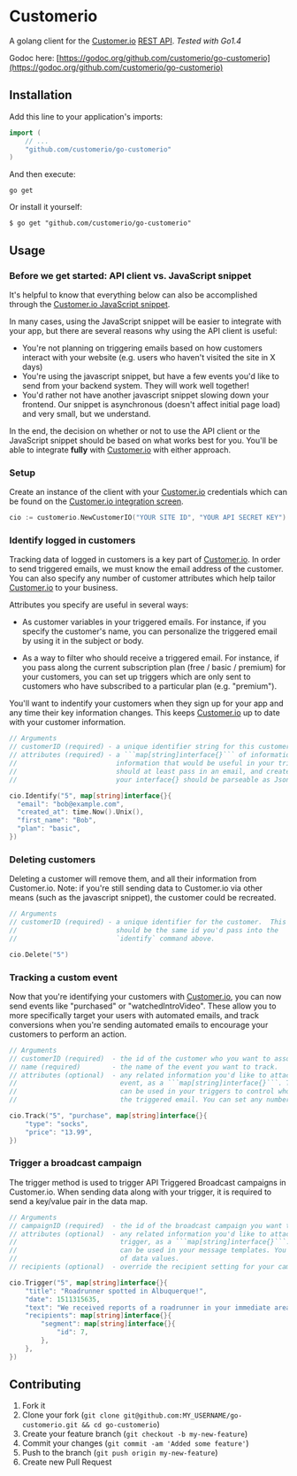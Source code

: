 # Customerio

A golang client for the [Customer.io](https://customer.io) [REST API](https://learn.customer.io/api).
*Tested with Go1.4*

Godoc here: [https://godoc.org/github.com/customerio/go-customerio](https://godoc.org/github.com/customerio/go-customerio)


## Installation

Add this line to your application's imports:

```go
import (
    // ...
    "github.com/customerio/go-customerio"
)
```

And then execute:

    go get

Or install it yourself:

    $ go get "github.com/customerio/go-customerio"

## Usage

### Before we get started: API client vs. JavaScript snippet

It's helpful to know that everything below can also be accomplished
through the [Customer.io JavaScript snippet](https://learn.customer.io/developer-documentation/javascript-quick-start.html).

In many cases, using the JavaScript snippet will be easier to integrate with
your app, but there are several reasons why using the API client is useful:

* You're not planning on triggering emails based on how customers interact with
  your website (e.g. users who haven't visited the site in X days)
* You're using the javascript snippet, but have a few events you'd like to
  send from your backend system.  They will work well together!
* You'd rather not have another javascript snippet slowing down your frontend.
  Our snippet is asynchronous (doesn't affect initial page load) and very small, but we understand.

In the end, the decision on whether or not to use the API client or
the JavaScript snippet should be based on what works best for you.
You'll be able to integrate **fully** with [Customer.io](https://customer.io) with either approach.

### Setup

Create an instance of the client with your [Customer.io](https://customer.io) credentials
which can be found on the [Customer.io integration screen](https://fly.customer.io/account/customerio_integration).

```go
cio := customerio.NewCustomerIO("YOUR SITE ID", "YOUR API SECRET KEY")
```

### Identify logged in customers

Tracking data of logged in customers is a key part of [Customer.io](https://customer.io). In order to
send triggered emails, we must know the email address of the customer.  You can
also specify any number of customer attributes which help tailor [Customer.io](https://customer.io) to your
business.

Attributes you specify are useful in several ways:

* As customer variables in your triggered emails.  For instance, if you specify
the customer's name, you can personalize the triggered email by using it in the
subject or body.

* As a way to filter who should receive a triggered email.  For instance,
if you pass along the current subscription plan (free / basic / premium) for your customers, you can
set up triggers which are only sent to customers who have subscribed to a
particular plan (e.g. "premium").

You'll want to indentify your customers when they sign up for your app and any time their
key information changes. This keeps [Customer.io](https://customer.io) up to date with your customer information.

```go
// Arguments
// customerID (required) - a unique identifier string for this customers
// attributes (required) - a ```map[string]interface{}``` of information about the customer. You can pass any
//                         information that would be useful in your triggers. You 
//                         should at least pass in an email, and created_at timestamp.
//                         your interface{} should be parseable as Json by 'encoding/json'.Marshal

cio.Identify("5", map[string]interface{}{
  "email": "bob@example.com",
  "created_at": time.Now().Unix(),
  "first_name": "Bob",
  "plan": "basic",
})
```

### Deleting customers

Deleting a customer will remove them, and all their information from
Customer.io.  Note: if you're still sending data to Customer.io via
other means (such as the javascript snippet), the customer could be
recreated.

```go
// Arguments
// customerID (required) - a unique identifier for the customer.  This
//                         should be the same id you'd pass into the
//                         `identify` command above.

cio.Delete("5")
```

### Tracking a custom event

Now that you're identifying your customers with [Customer.io](https://customer.io), you can now send events like
"purchased" or "watchedIntroVideo".  These allow you to more specifically target your users
with automated emails, and track conversions when you're sending automated emails to
encourage your customers to perform an action.


```go
// Arguments
// customerID (required)  - the id of the customer who you want to associate with the event.
// name (required)        - the name of the event you want to track.
// attributes (optional)  - any related information you'd like to attach to this
//                          event, as a ```map[string]interface{}```. These attributes
//                          can be used in your triggers to control who should receive
//                          the triggered email. You can set any number of data values.

cio.Track("5", "purchase", map[string]interface{}{
    "type": "socks",
    "price": "13.99",
})
```

### Trigger a broadcast campaign

The trigger method is used to trigger API Triggered Broadcast campaigns in Customer.io. When sending data along with your trigger, it is required to send a key/value pair in the data map.

```go
// Arguments
// campaignID (required)  - the id of the broadcast campaign you want to trigger.
// attributes (optional)  - any related information you'd like to attach to this
//                          trigger, as a ```map[string]interface{}```. These attributes
//                          can be used in your message templates. You can set any number
//                          of data values.
// recipients (optional)  - override the recipient setting for your campaign.

cio.Trigger("5", map[string]interface{}{
    "title": "Roadrunner spotted in Albuquerque!",
    "date": 1511315635,
    "text": "We received reports of a roadrunner in your immediate area! Head to your dashboard to view more information!",
    "recipients": map[string]interface{}{
        "segment": map[string]interface{}{
            "id": 7,
        },
    },
})
```

## Contributing

1. Fork it
2. Clone your fork (`git clone git@github.com:MY_USERNAME/go-customerio.git && cd go-customerio`)
3. Create your feature branch (`git checkout -b my-new-feature`)
4. Commit your changes (`git commit -am 'Added some feature'`)
5. Push to the branch (`git push origin my-new-feature`)
6. Create new Pull Request
